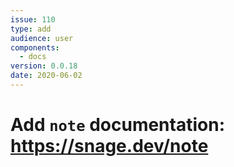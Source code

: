```yaml
---
issue: 110
type: add
audience: user
components:
  - docs
version: 0.0.18
date: 2020-06-02
---
```


# Add `note` documentation: https://snage.dev/note
